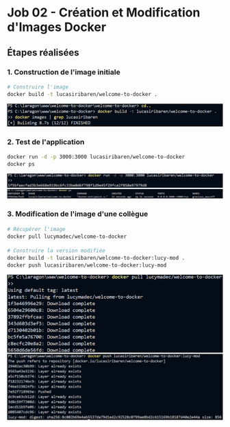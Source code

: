 # Job 02 - Création et Modification d'Images Docker

## Étapes réalisées

### 1. Construction de l'image initiale
```bash
# Construire l'image
docker build -t lucasiribaren/welcome-to-docker .
```
![Construction de l'image](./images/job02_build.png)

### 2. Test de l'application
```bash
docker run -d -p 3000:3000 lucasiribaren/welcome-to-docker
docker ps
```
![Application en cours d'exécution](./images/job02_run.png)
![Liste des conteneurs](./images/job02_ps.png)

### 3. Modification de l'image d'une collègue
```bash
# Récupérer l'image
docker pull lucymadec/welcome-to-docker

# Construire la version modifiée
docker build -t lucasiribaren/welcome-to-docker:lucy-mod .
docker push lucasiribaren/welcome-to-docker:lucy-mod
```
![Pull de l'image](./images/job02_pull_lucy.png)
![Push de l'image modifiée](./images/job02_push_mod.png)

